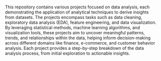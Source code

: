 This repository contains various projects focused on data analysis, each demonstrating the application of analytical techniques to derive insights from datasets. The projects encompass tasks such as data cleaning, exploratory data analysis (EDA), feature engineering, and data visualization. By leveraging statistical methods, machine learning algorithms, and visualization tools, these projects aim to uncover meaningful patterns, trends, and relationships within the data, helping inform decision-making across different domains like finance, e-commerce, and customer behavior analysis. Each project provides a step-by-step breakdown of the data analysis process, from initial exploration to actionable insights.






